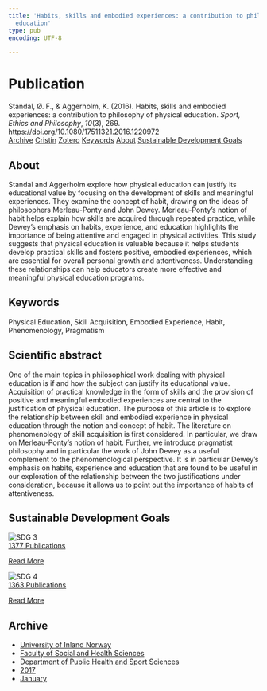 ```yaml
---
title: 'Habits, skills and embodied experiences: a contribution to philosophy of physical
  education'
type: pub
encoding: UTF-8

---
```

<h1>Publication</h1>
<article id="csl-bib-container-J3U9JV9S" class="csl-bib-container">
  <div class="csl-bib-body"> <div class="csl-entry">Standal, Ø. F., &#38; Aggerholm, K. (2016). Habits, skills and embodied experiences: a contribution to philosophy of physical education. <i>Sport, Ethics and Philosophy</i>, <i>10</i>(3), 269. <a href="https://doi.org/10.1080/17511321.2016.1220972">https://doi.org/10.1080/17511321.2016.1220972</a></div> </div>
  <div class="csl-bib-buttons">
    <a href="#taxonomy-article-J3U9JV9S" alt="archive" class="csl-bib-button">Archive</a>
    <a href="https://app.cristin.no/results/show.jsf?id=1426348" alt="Cristin" class="csl-bib-button">Cristin</a>
    <a href="http://zotero.org/groups/5881554/items/J3U9JV9S" alt="Zotero" class="csl-bib-button">Zotero</a>
    <a href="#keywords-article-J3U9JV9S" alt="keywords" class="csl-bib-button">Keywords</a>
    <a href="#about-article-J3U9JV9S" alt="about_pub" class="csl-bib-button">About</a>
    <a href="#sdg-article-J3U9JV9S" alt="sdg" class="csl-bib-button">Sustainable Development Goals</a>
  </div>
  <div id="csl-bib-meta-container-J3U9JV9S"></div>
</article>
<div id="csl-bib-meta-J3U9JV9S" class="csl-bib-meta">
  <article id="about-article-J3U9JV9S" class="about_pub-article">
    <h1>About</h1>
    Standal and Aggerholm explore how physical education can justify its educational value by focusing on the development of skills and meaningful experiences. They examine the concept of habit, drawing on the ideas of philosophers Merleau-Ponty and John Dewey. Merleau-Ponty’s notion of habit helps explain how skills are acquired through repeated practice, while Dewey’s emphasis on habits, experience, and education highlights the importance of being attentive and engaged in physical activities. This study suggests that physical education is valuable because it helps students develop practical skills and fosters positive, embodied experiences, which are essential for overall personal growth and attentiveness. Understanding these relationships can help educators create more effective and meaningful physical education programs.
  </article>
  <article id="keywords-article-J3U9JV9S" class="keywords-article">
    <h1>Keywords</h1>
    Physical Education, Skill Acquisition, Embodied Experience, Habit, Phenomenology, Pragmatism
  </article>
  <article id="abstract-article-J3U9JV9S" class="abstract-article">
    <h1>Scientific abstract</h1>
    One of the main topics in philosophical work dealing with physical education is if and how the subject can justify its educational value. Acquisition of practical knowledge in the form of skills and the provision of positive and meaningful embodied experiences are central to the justification of physical education. The purpose of this article is to explore the relationship between skill and embodied experience in physical education through the notion and concept of habit. The literature on phenomenology of skill acquisition is first considered. In particular, we draw on Merleau-Ponty’s notion of habit. Further, we introduce pragmatist philosophy and in particular the work of John Dewey as a useful complement to the phenomenological perspective. It is in particular Dewey’s emphasis on habits, experience and education that are found to be useful in our exploration of the relationship between the two justifications under consideration, because it allows us to point out the importance of habits of attentiveness.
  </article>
  <article id="sdg-article-J3U9JV9S" class="sdg-article">
    <h1>Sustainable Development Goals</h1>
    <div class="sdg-container"><div id="sdg3" class="sdg">
        <img src="{{< params subfolder >}}images/sdg/sdg03_en.png" class="image" alt="SDG 3">
        <div class="sdg-overlay">
          <a href="{{< params subfolder >}}en/archive/?sdg=3#archive" class="sdg-publication-count"><span>1377</span> Publications</a>
          <p><a href="https://sdgs.un.org/goals/goal3" class="sdg-read-more">Read More</a></p>
        </div>
      </div> <div id="sdg4" class="sdg">
        <img src="{{< params subfolder >}}images/sdg/sdg04_en.png" class="image" alt="SDG 4">
        <div class="sdg-overlay">
          <a href="{{< params subfolder >}}en/archive/?sdg=4#archive" class="sdg-publication-count"><span>1363</span> Publications</a>
          <p><a href="https://sdgs.un.org/goals/goal4" class="sdg-read-more">Read More</a></p>
        </div>
      </div></div>
  </article>
  <article id="taxonomy-article-J3U9JV9S" class="taxonomy-article">
    <h1>Archive</h1>
    <ul>
      <li><a href="{{< params subfolder >}}en/archive/?key=3DCRN523">University of Inland Norway</a></li>
      <li><a href="{{< params subfolder >}}en/archive/?key=IDKFS3MX">Faculty of Social and Health Sciences</a></li>
      <li><a href="{{< params subfolder >}}en/archive/?key=FJXE3Z8X">Department of Public Health and Sport Sciences</a></li>
      <li><a href="{{< params subfolder >}}en/archive/?key=Y3QE4BPW">2017</a></li>
      <li><a href="{{< params subfolder >}}en/archive/?key=CQJN3BNH">January</a></li>
    </ul>
  </article>
</div>

